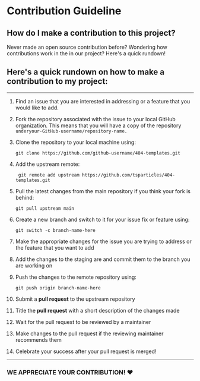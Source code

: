 # Contribution Guideline


## How do I make a contribution to this project?


Never made an open source contribution before? Wondering how contributions work in the in our project? Here's a quick rundown!

## **Here's a quick rundown on how to make a contribution to my project:**

---

1. Find an issue that you are interested in addressing or a feature that you would like to add.


2. Fork the repository associated with the issue to your local GitHub organization. This means that you will have a copy of the repository `underyour-GitHub-username/repository-name.`


3. Clone the repository to your local machine using:

   ```
   git clone https://github.com/github-username/404-templates.git
   ```

4. Add the upstream remote:

   ```
    git remote add upstream https://github.com/tsparticles/404-templates.git
   ```

5. Pull the latest changes from the main repository if you think your fork is behind:

   ```
   git pull upstream main
   ```

6. Create a new branch and switch to it for your issue fix or feature using:

   ```
   git switch -c branch-name-here
   ```
7. Make the appropriate changes for the issue you are trying to address or the feature that you want to add


8. Add the changes to the staging are and commit them to the branch you are working on


9. Push the changes to the remote repository using:

   ```
   git push origin branch-name-here
   ```

10. Submit a **pull request** to the upstream repository


11. Title the **pull request** with a short description of the changes made


12. Wait for the pull request to be reviewed by a maintainer

13. Make changes to the pull request if the reviewing maintainer recommends them

14. Celebrate your success after your pull request is merged!

---

### WE APPRECIATE YOUR CONTRIBUTION! ❤️
